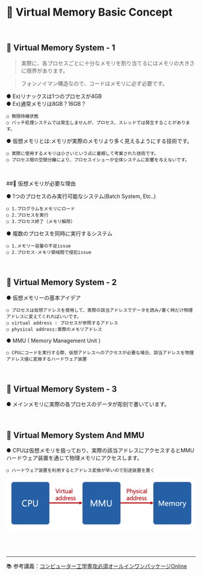 # 🔑 Virtual Memory Basic Concept

<br>

## 📌 Virtual Memory System - 1

> 実際に、各プロセスごとに十分なメモリを割り当てるにはメモリの大きさに限界があります。

> フォンノイマン構造なので、コードはメモリに必ず必要です。

● Ex)リナックスは1つのプロセスが4GB<br>
● Ex)通常メモリは8GB？16GB？
```
○ 無限待機状態
○ バッチ処理システムでは発生しませんが、プロセス、スレッドでは発生することがあります。
```
● 仮想メモリとは:メモリが実際のメモリより多く見えるようにする技術です。
```
○ 実際に使用するメモリは小さいという点に着眼して考案された技術です。
○ プロセス間の空間分離により、プロセスイシューが全体システムに影響を与えないです。
```

<br>

##📌 仮想メモリが必要な理由

● 1つのプロセスのみ実行可能なシステム(Batch System, Etc..)
```
○ 1.プログラムをメモリにロード
○ 2.プロセスを実行
○ 3.プロセス終了（メモリ解除）
```
● 複数のプロセスを同時に実行するシステム
```
○ 1.メモリー容量の不足issue
○ 2.プロセス·メモリ領域間で侵犯issue
```

<br>

## 📌 Virtual Memory System - 2

● 仮想メモリーの基本アイデア
```
○ プロセスは仮想アドレスを使用して、実際の該当アドレスでデータを読み/書く時だけ物理アドレスに変えてくれればいいです。
○ virtual address : プロセスが参照するアドレス
○ physical address:実際のメモリアドレス
```
● MMU ( Memory Management Unit )
```
○ CPUにコードを実行する際、仮想アドレスへのアクセスが必要な場合、該当アドレスを物理アドレス値に変換するハードウェア装置
```

<br>

## 📌 Virtual Memory System - 3

● メインメモリに実際の各プロセスのデータが彫刻で書いています。<br>

<br>

## 📌 Virtual Memory System And MMU

● CPUは仮想メモリを扱っており、実際の該当アドレスにアクセスするとMMUハードウェア装置を通じて物理メモリにアクセスします。
```
○ ハードウェア装置を利用するとアドレス変換が早いので別途装置を置く
```

![MMU](./image/mmu.png)

<br>
<br>

---

📚 参考講義：[コンピューター工学専攻必須オールインワンパッケージOnline](https://fastcampus.co.kr/dev_online_cs)